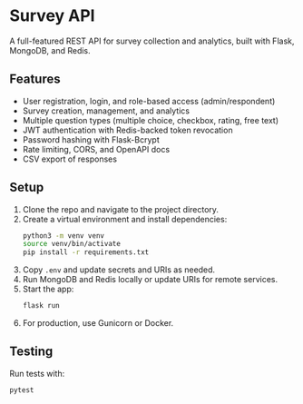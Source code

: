 # Survey API

A full-featured REST API for survey collection and analytics, built with Flask, MongoDB, and Redis.

## Features
- User registration, login, and role-based access (admin/respondent)
- Survey creation, management, and analytics
- Multiple question types (multiple choice, checkbox, rating, free text)
- JWT authentication with Redis-backed token revocation
- Password hashing with Flask-Bcrypt
- Rate limiting, CORS, and OpenAPI docs
- CSV export of responses

## Setup
1. Clone the repo and navigate to the project directory.
2. Create a virtual environment and install dependencies:
   ```bash
   python3 -m venv venv
   source venv/bin/activate
   pip install -r requirements.txt
   ```
3. Copy `.env` and update secrets and URIs as needed.
4. Run MongoDB and Redis locally or update URIs for remote services.
5. Start the app:
   ```bash
   flask run
   ```
6. For production, use Gunicorn or Docker.

## Testing
Run tests with:
```bash
pytest
```